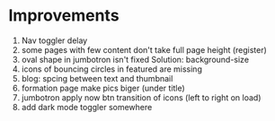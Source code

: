 # Improvements

1. Nav toggler delay
2. some pages with few content don't take full page height (register)
3. oval shape in jumbotron isn't fixed Solution: background-size
4. icons of bouncing circles in featured are missing
5. blog: spcing between text and thumbnail
6. formation page make pics biger (under title)
7. jumbotron apply now btn transition of icons (left to right on load)
8. add dark mode  toggler somewhere
